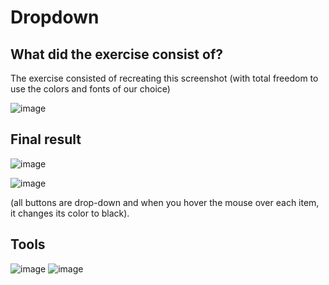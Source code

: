 # Dropdown

## What did the exercise consist of?

The exercise consisted of recreating this screenshot (with total freedom to use the colors and fonts of our choice)

![image](https://github.com/verosampedro/Dropdown/assets/146768253/c77cbf67-d94d-4348-a8f7-fbd5ee168272)

## Final result

![image](https://github.com/verosampedro/Dropdown/assets/146768253/9c2511d1-9c32-4760-bba6-aa1de51069fc)

![image](https://github.com/verosampedro/Dropdown/assets/146768253/aee8f684-af9a-4339-afa1-1a656c5ef876)

(all buttons are drop-down and when you hover the mouse over each item, it changes its color to black).

## Tools 

![image](https://github.com/verosampedro/Dropdown/assets/146768253/02272996-04d6-44a5-a2cb-67428868a459)
![image](https://github.com/verosampedro/Dropdown/assets/146768253/a2a34028-2e33-4ba4-96e2-7d91fe99c01d)





